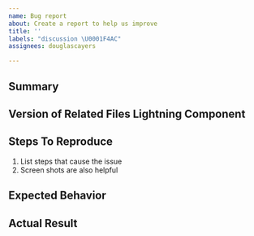 ```yaml
---
name: Bug report
about: Create a report to help us improve
title: ''
labels: "discussion \U0001F4AC"
assignees: douglascayers

---
```


<!--
NOTICE: Your issue may already be reported. Before opening a new issue, please search the [issue tracker](https://github.com/douglascayers/sfdc-related-files-lightning/issues).
-->

## Summary
<!-- Short summary of what is going on or to provide context. -->


## Version of Related Files Lightning Component
<!-- See https://github.com/douglascayers/sfdc-related-files-lightning#packaged-release-history for latest version of the app. -->


## Steps To Reproduce
<!-- Help me, help you by telling me exactly how to reproduce the issue. -->

1. List steps that cause the issue
2. Screen shots are also helpful


## Expected Behavior
<!-- Describe what should have happened. -->


## Actual Result
<!-- Describe what actually happened instead. -->

